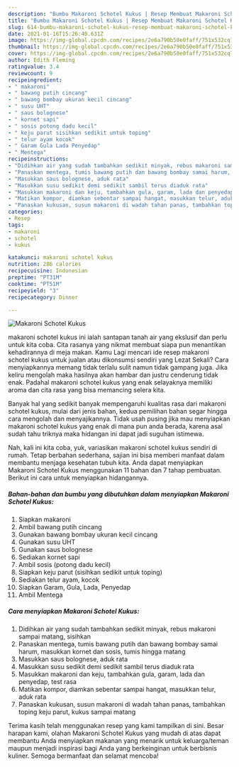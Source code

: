 ```yaml
---
description: "Bumbu Makaroni Schotel Kukus | Resep Membuat Makaroni Schotel Kukus Yang Mudah Dan Praktis"
title: "Bumbu Makaroni Schotel Kukus | Resep Membuat Makaroni Schotel Kukus Yang Mudah Dan Praktis"
slug: 614-bumbu-makaroni-schotel-kukus-resep-membuat-makaroni-schotel-kukus-yang-mudah-dan-praktis
date: 2021-01-16T15:26:40.631Z
image: https://img-global.cpcdn.com/recipes/2e6a790b50e0faff/751x532cq70/makaroni-schotel-kukus-foto-resep-utama.jpg
thumbnail: https://img-global.cpcdn.com/recipes/2e6a790b50e0faff/751x532cq70/makaroni-schotel-kukus-foto-resep-utama.jpg
cover: https://img-global.cpcdn.com/recipes/2e6a790b50e0faff/751x532cq70/makaroni-schotel-kukus-foto-resep-utama.jpg
author: Edith Fleming
ratingvalue: 3.4
reviewcount: 9
recipeingredient:
- " makaroni"
- " bawang putih cincang"
- " bawang bombay ukuran kecil cincang"
- " susu UHT"
- " saus bolognese"
- " kornet sapi"
- " sosis potong dadu kecil"
- " keju parut sisihkan sedikit untuk toping"
- " telur ayam kocok"
- " Garam Gula Lada Penyedap"
- " Mentega"
recipeinstructions:
- "Didihkan air yang sudah tambahkan sedikit minyak, rebus makaroni sampai matang, sisihkan"
- "Panaskan mentega, tumis bawang putih dan bawang bombay samai harum, masukkan kornet dan sosis, tumis hingga matang"
- "Masukkan saus bolognese, aduk rata"
- "Masukkan susu sedikit demi sedikit sambil terus diaduk rata"
- "Masukkan makaroni dan keju, tambahkan gula, garam, lada dan penyedap, test rasa"
- "Matikan kompor, diamkan sebentar sampai hangat, masukkan telur, aduk rata"
- "Panaskan kukusan, susun makaroni di wadah tahan panas, tambahkan toping keju parut, kukus sampai matang"
categories:
- Resep
tags:
- makaroni
- schotel
- kukus

katakunci: makaroni schotel kukus 
nutrition: 286 calories
recipecuisine: Indonesian
preptime: "PT31M"
cooktime: "PT51M"
recipeyield: "3"
recipecategory: Dinner

---
```



![Makaroni Schotel Kukus](https://img-global.cpcdn.com/recipes/2e6a790b50e0faff/751x532cq70/makaroni-schotel-kukus-foto-resep-utama.jpg)


makaroni schotel kukus ini ialah santapan tanah air yang ekslusif dan perlu untuk kita coba. Cita rasanya yang nikmat membuat siapa pun menantikan kehadirannya di meja makan.
Kamu Lagi mencari ide resep makaroni schotel kukus untuk jualan atau dikonsumsi sendiri yang Lezat Sekali? Cara menyiapkannya memang tidak terlalu sulit namun tidak gampang juga. Jika keliru mengolah maka hasilnya akan hambar dan justru cenderung tidak enak. Padahal makaroni schotel kukus yang enak selayaknya memiliki aroma dan cita rasa yang bisa memancing selera kita.



Banyak hal yang sedikit banyak mempengaruhi kualitas rasa dari makaroni schotel kukus, mulai dari jenis bahan, kedua pemilihan bahan segar hingga cara mengolah dan menyajikannya. Tidak usah pusing jika mau menyiapkan makaroni schotel kukus yang enak di mana pun anda berada, karena asal sudah tahu triknya maka hidangan ini dapat jadi suguhan istimewa.


Nah, kali ini kita coba, yuk, variasikan makaroni schotel kukus sendiri di rumah. Tetap berbahan sederhana, sajian ini bisa memberi manfaat dalam membantu menjaga kesehatan tubuh kita. Anda dapat menyiapkan Makaroni Schotel Kukus menggunakan 11 bahan dan 7 tahap pembuatan. Berikut ini cara untuk menyiapkan hidangannya.

<!--inarticleads1-->

##### Bahan-bahan dan bumbu yang dibutuhkan dalam menyiapkan Makaroni Schotel Kukus:

1. Siapkan  makaroni
1. Ambil  bawang putih cincang
1. Gunakan  bawang bombay ukuran kecil cincang
1. Gunakan  susu UHT
1. Gunakan  saus bolognese
1. Sediakan  kornet sapi
1. Ambil  sosis (potong dadu kecil)
1. Siapkan  keju parut (sisihkan sedikit untuk toping)
1. Sediakan  telur ayam, kocok
1. Siapkan  Garam, Gula, Lada, Penyedap
1. Ambil  Mentega




<!--inarticleads2-->

##### Cara menyiapkan Makaroni Schotel Kukus:

1. Didihkan air yang sudah tambahkan sedikit minyak, rebus makaroni sampai matang, sisihkan
1. Panaskan mentega, tumis bawang putih dan bawang bombay samai harum, masukkan kornet dan sosis, tumis hingga matang
1. Masukkan saus bolognese, aduk rata
1. Masukkan susu sedikit demi sedikit sambil terus diaduk rata
1. Masukkan makaroni dan keju, tambahkan gula, garam, lada dan penyedap, test rasa
1. Matikan kompor, diamkan sebentar sampai hangat, masukkan telur, aduk rata
1. Panaskan kukusan, susun makaroni di wadah tahan panas, tambahkan toping keju parut, kukus sampai matang




Terima kasih telah menggunakan resep yang kami tampilkan di sini. Besar harapan kami, olahan Makaroni Schotel Kukus yang mudah di atas dapat membantu Anda menyiapkan makanan yang menarik untuk keluarga/teman maupun menjadi inspirasi bagi Anda yang berkeinginan untuk berbisnis kuliner. Semoga bermanfaat dan selamat mencoba!
